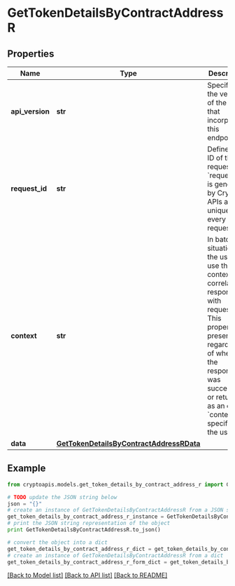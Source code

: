 # GetTokenDetailsByContractAddressR


## Properties
Name | Type | Description | Notes
------------ | ------------- | ------------- | -------------
**api_version** | **str** | Specifies the version of the API that incorporates this endpoint. | 
**request_id** | **str** | Defines the ID of the request. The &#x60;requestId&#x60; is generated by Crypto APIs and it&#39;s unique for every request. | 
**context** | **str** | In batch situations the user can use the context to correlate responses with requests. This property is present regardless of whether the response was successful or returned as an error. &#x60;context&#x60; is specified by the user. | [optional] 
**data** | [**GetTokenDetailsByContractAddressRData**](GetTokenDetailsByContractAddressRData.md) |  | 

## Example

```python
from cryptoapis.models.get_token_details_by_contract_address_r import GetTokenDetailsByContractAddressR

# TODO update the JSON string below
json = "{}"
# create an instance of GetTokenDetailsByContractAddressR from a JSON string
get_token_details_by_contract_address_r_instance = GetTokenDetailsByContractAddressR.from_json(json)
# print the JSON string representation of the object
print GetTokenDetailsByContractAddressR.to_json()

# convert the object into a dict
get_token_details_by_contract_address_r_dict = get_token_details_by_contract_address_r_instance.to_dict()
# create an instance of GetTokenDetailsByContractAddressR from a dict
get_token_details_by_contract_address_r_form_dict = get_token_details_by_contract_address_r.from_dict(get_token_details_by_contract_address_r_dict)
```
[[Back to Model list]](../README.md#documentation-for-models) [[Back to API list]](../README.md#documentation-for-api-endpoints) [[Back to README]](../README.md)


